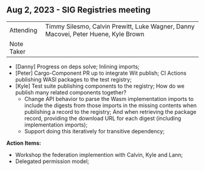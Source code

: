 ## Aug 2, 2023 - SIG Registries meeting

|          |      | 
| -------- | -------- |
| Attending  | Timmy Silesmo, Calvin Prewitt, Luke Wagner, Danny Macovei, Peter Huene, Kyle Brown
| Note Taker | 

- [Danny] Progress on deps solve; Inlining imports;
- [Peter] Cargo-Component PR up to integrate Wit publish; CI Actions publishing WASI packages to the test registry;
- [Kyle] Test suite publishing components to the registry; How do we publish many related components together?
    - Change API behavior to parse the Wasm implementation imports to include the digests from those imports in the missing contents when publishing a record to the registry; And when retrieving the package record, providing the download URL for each digest (including implementation imports);
    - Support doing this iteratively for transitive dependency;

**Action Items:**
- Workshop the federation implemention with Calvin, Kyle and Lann;
- Delegated permission model;
